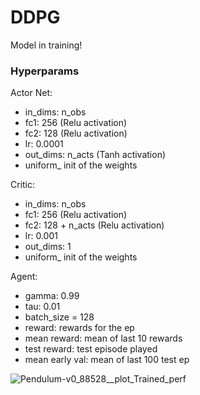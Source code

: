 # DDPG

Model in training!

### Hyperparams

Actor Net:
- in_dims: n_obs
- fc1: 256 (Relu activation)
- fc2: 128 (Relu activation)
- lr: 0.0001
- out_dims: n_acts (Tanh activation)
- uniform_ init of the weights

Critic:
- in_dims: n_obs
- fc1: 256 (Relu activation)
- fc2: 128 + n_acts (Relu activation)
- lr: 0.001
- out_dims: 1
- uniform_ init of the weights

Agent:
- gamma: 0.99
- tau: 0.01
- batch_size = 128
- reward: rewards for the ep
- mean reward: mean of last 10 rewards
- test reward: test episode played
- mean early val: mean of last 100 test ep


![Pendulum-v0_88528__plot_Trained_perf](https://user-images.githubusercontent.com/63811972/153418561-4d6565fb-b815-4ede-9ead-1b54c21b4a18.png)


